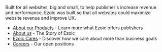 Built for all websites, big and small, to help publisher's increase revenue and performance. Ezoic was built so that all websites could maximize website revenue and improve UX.

- [About our Products](https://www.ezoic.com/products/) - Learn more what Ezoic offers publishers
- [About us](https://www.ezoic.com/about/) - The Story of Ezoic
- [Ezoic Cares](https://www.ezoic.com/ezoic-cares-csr/) - Discover how we care about more than business goals
- [Careers](https://ezoic-inc.breezy.hr/?&department=Engineering#positions) - Our open positions
